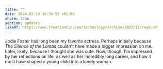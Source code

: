 ```yaml
---
title: ""
date: 2024-02-19 16:36:52 +01:00
share: true
section: updates
likeOf: https://www.theatlantic.com/technology/archive/2022/11/read-strangers-diary-book/672199/
---
```


Jodie Foster has long been my favorite actress. Perhaps initially because *The Silence of the Lambs* couldn't have made a bigger impression on me. Later, likely, because I thought she was cute. Now, though, I'm impressed by her reflections on life, as well as her incredibly long career, and how it must have shaped a young child into a lonely woman.